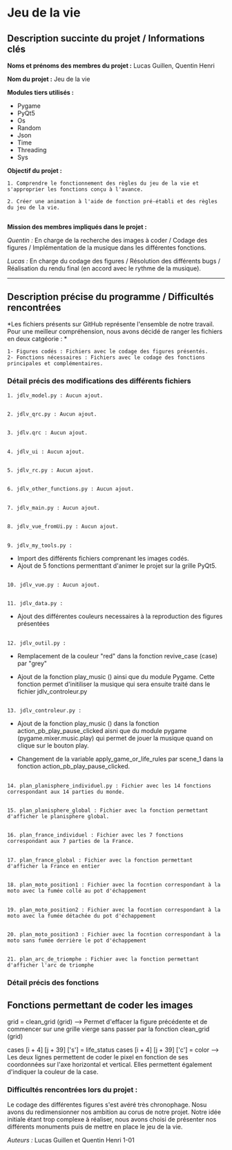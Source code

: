 # Jeu de la vie  

## Description succinte du projet / Informations clés 

**Noms et prénoms des membres du projet :** Lucas Guillen, Quentin Henri 

**Nom du projet :** Jeu de la vie 

**Modules tiers utilisés :**
- Pygame 
- PyQt5 
- Os 
- Random 
- Json 
- Time 
- Threading
- Sys

**Objectif du projet :** 

    1. Comprendre le fonctionnement des règles du jeu de la vie et s'approprier les fonctions conçu à l'avance. 

    2. Créer une animation à l'aide de fonction pré-établi et des règles du jeu de la vie. 

##

**Mission des membres impliqués dans le projet :**

*Quentin :* En charge de la recherche des images à coder / Codage des figures / Implémentation de la musique dans les différentes fonctions.

*Lucas :* En charge du codage des figures / Résolution des différents bugs / Réalisation du rendu final (en accord avec le rythme de la musique). 

***

## Description précise du programme / Difficultés rencontrées 

*Les fichiers présents sur GitHub représente l'ensemble de notre travail. Pour une meilleur compréhension, nous avons décidé de ranger les fichiers en deux catgéorie : *

    1- Figures codés : Fichiers avec le codage des figures présentés. 
    2- Fonctions nécessaires : Fichiers avec le codage des fonctions principales et complémentaires. 

### Détail précis des modifications des différents fichiers 

    1. jdlv_model.py : Aucun ajout. 
##
    2. jdlv_qrc.py : Aucun ajout.
##
    3. jdlv.qrc : Aucun ajout.
##
    4. jdlv_ui : Aucun ajout.
## 
    5. jdlv_rc.py : Aucun ajout.
##
    6. jdlv_other_functions.py : Aucun ajout. 
##
    7. jdlv_main.py : Aucun ajout. 
##
    8. jdlv_vue_fromUi.py : Aucun ajout.
##
    9. jdlv_my_tools.py : 
- Import des différents fichiers comprenant les images codés. 
- Ajout de 5 fonctions permenttant d'animer le projet sur la grille PyQt5. 

##
    10. jdlv_vue.py : Aucun ajout. 
##
    11. jdlv_data.py :
- Ajout des différentes couleurs necessaires à la reproduction des figures présentées

##
    12. jdlv_outil.py : 

- Remplacement de la couleur "red" dans la fonction revive_case (case) par "grey"
    
- Ajout de la fonction play_music () ainsi que du module Pygame. Cette fonction permet d'initiliser la musique qui sera ensuite traité dans le fichier jdlv_controleur.py 

##

    13. jdlv_controleur.py : 

- Ajout de la fonction play_music () dans la fonction action_pb_play_pause_clicked aisni que du module pygame (pygame.mixer.music.play) qui permet de jouer la musique quand on clique sur le bouton play. 

- Changement de la variable apply_game_or_life_rules par scene_1 dans la fonction action_pb_play_pause_clicked. 

##
    14. plan_planisphere_individuel.py : Fichier avec les 14 fonctions correspondant aux 14 parties du monde. 
##
    15. plan_planisphere_global : Fichier avec la fonction permettant d'afficher le planisphere global. 
##
    16. plan_france_individuel : Fichier avec les 7 fonctions correspondant aux 7 parties de la France. 
##
    17. plan_france_global : Fichier avec la fonction permettant d'afficher la France en entier 
##
    18. plan_moto_position1 : Fichier avec la focntion correspondant à la moto avec la fumée collé au pot d'échappement 
##
    19. plan_moto_position2 : Fichier avec la focntion correspondant à la moto avec la fumée détachée du pot d'échappement
##
    20. plan_moto_position3 : Fichier avec la focntion correspondant à la moto sans fumée derrière le pot d'échappement
##
    21. plan_arc_de_triomphe : Fichier avec la fonction permettant d'afficher l'arc de triomphe 

### Détail précis des fonctions 

## Fonctions permettant de coder les images
grid = clean_grid (grid)
--> Permet d'effacer la figure précédente et de commencer sur une grille vierge sans passer par la fonction clean_grid (grid) 

cases [i + 4] [j + 39] ['s'] = life_status
cases [i + 4] [j + 39] ['c'] = color
--> Les deux lignes permettent de coder le pixel en fonction de ses coordonnées sur l'axe horizontal et vertical. Elles permettent également d'indiquer la couleur de la case. 


### Difficultés rencontrées lors du projet : 

Le codage des différentes figures s'est avéré très chronophage. Nosu avons du redimensionner nos ambition au corus de notre projet. Notre idée initiale étant trop complexe à réaliser, nous avons choisi de présenter nos différents monuments puis de mettre en place le jeu de la vie. 

*Auteurs :* Lucas Guillen et Quentin Henri 1-01 

